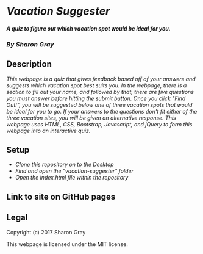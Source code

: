 # _Vacation Suggester_
#### _A quiz to figure out which vacation spot would be ideal for you._
### _By **Sharon Gray**_
## Description
_This webpage is a quiz that gives feedback based off of your answers and suggests which vacation spot best suits you. In the webpage, there is a section to fill out your name, and followed by that, there are five questions you must answer before hitting the submit button. Once you click "Find Out!", you will be suggested below one of three vacation spots that would be ideal for you to go. If your answers to the questions don't fit either of the three vacation sites, you will be given an alternative response. This webpage uses HTML, CSS, Bootstrap, Javascript, and jQuery to form this webpage into an interactive quiz._
## Setup
* _Clone this repository on to the Desktop_
* _Find and open the "vacation-suggester" folder_
* _Open the index.html file within the repository_
## Link to site on GitHub pages
<!-- https://github.com/smgray92/portfolio/tree/gh-pages -->
## Legal
Copyright (c) 2017 Sharon Gray

This webpage is licensed under the MIT license.
